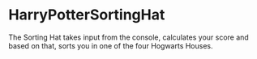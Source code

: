 # HarryPotterSortingHat
The Sorting Hat takes input from the console, calculates your score and based on that, sorts you in one of the four Hogwarts Houses. 
